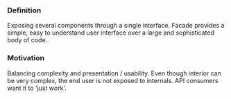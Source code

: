 ### Definition

Exposing several components through a single interface.
Facade provides a simple, easy to understand user interface over a large and sophisticated body of code.

### Motivation

Balancing complexity and presentation / usability.
Even though interior can be very complex, the end user is not exposed to internals.
API consumers want it to 'just work'.
